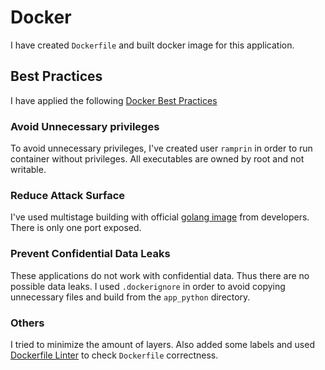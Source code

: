 # Docker

I have created `Dockerfile` and built docker image for this application.

## Best Practices

I have applied the following [Docker Best Practices](https://docs.docker.com/develop/develop-images/instructions/)

### Avoid Unnecessary privileges

To avoid unnecessary privileges, I've created user `ramprin` in order to run container without privileges.
All executables are owned by root and not writable.

### Reduce Attack Surface

I've used multistage building with official [golang image](https://hub.docker.com/_/golang) from developers. There is only one port exposed.

### Prevent Confidential Data Leaks

These applications do not work with confidential data. Thus there are no possible data leaks.
I used `.dockerignore` in order to avoid copying unnecessary files and build from the `app_python` directory.

### Others

I tried to minimize the amount of layers. Also added some labels and used [Dockerfile Linter](https://hadolint.github.io/hadolint/) to check `Dockerfile` correctness.
